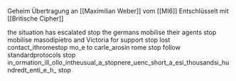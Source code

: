 Geheim Übertragung an [[Maximilian Weber]] vom [[MI6]]
Entschlüsselt mit [[Britische Cipher]]

the situation has escalated stop the germans mobilise their agents stop mobilise masodipietro and Victoria for support stop lost contact_ithromestop mo_e to carle_arosin rome stop follow standardprotocols stop in_ormation_ill_ollo_intheusual_a_stopnere_uenc_short_a_esi_thousandsi_hundredt_enti_e_h_ stop